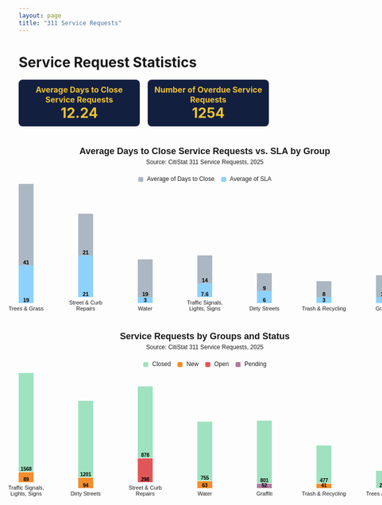 ```yaml
---
layout: page
title: "311 Service Requests"
---
```


# Service Request Statistics

<b></b>
<b></b>


<div style="display: flex; gap: 16px; justify-content: center; align-items: stretch;">

  <!-- Box 1 -->
  <div style="background-color: #121f3f; padding: 10px; border-radius: 8px; width: 250px; text-align: center; box-shadow: 0 2px 4px rgba(0,0,0,0.1);">
    <div style="color: #f1c232; font-weight: bold; font-size: 16px;">Average Days to Close Service Requests</div>
    <div style="color: #f1c232; font-weight: bold; font-size: 28px;">12.24</div>
  </div> 

  <!-- Box 2 -->
  <div style="background-color: #121f3f; padding: 10px; border-radius: 8px; width: 250px; text-align: center; box-shadow: 0 2px 4px rgba(0,0,0,0.1);">
    <div style="color: #f1c232; font-weight: bold; font-size: 16px;">Number of Overdue Service Requests</div>
    <div style="color: #f1c232; font-weight: bold; font-size: 28px;">1254</div>
  </div>

</div>


  
<style>
.bar-chart {
  font-family: Arial, sans-serif;
  width: 750px;
  margin: 20px auto;
}

.chart-title {
  text-align: center;
  font-size: 18px;
  font-weight: bold;
  margin-bottom: 4px;
}

.chart-subtitle {
  text-align: center;
  font-size: 12px;
  color: #black;
  margin-bottom: 20px;
}

.chart-legend {
  text-align: center;
  font-size: 12px;
  margin-bottom: 20px;
}
.chart-legend span {
  display: inline-block;
  width: 10px;
  height: 10px;
  margin-right: 5px;
  vertical-align: middle;
  border-radius: 2px;
}

.bar-group {
  display: flex;
  flex-direction: column;
  align-items: center;
  width: 90px;
  margin: 0 10px;
}

.bar-container {
  display: flex;
  justify-content: center;
  align-items: flex-end;
  height: 240px;
  gap: 12px;
}

.bar {
  width: 30px;
  display: flex;
  justify-content: center;
  align-items: flex-end;
  color: #000000;
  font-size: 11px;
  font-weight: bold;
}

.close-bar {
  background-color: #abb8c3;
}
.sla-bar {
  background-color: #8ed1fc;
}

.bar-name {
  width: 90px;
  font-size: 11px;
  text-align: center;
}
</style>

<div class="bar-chart">
  <div class="chart-title">Average Days to Close Service Requests vs. SLA by Group</div>
  <div class="chart-subtitle">Source: CitiStat 311 Service Requests, 2025</div>
  <div class="chart-legend">
    <span style="background-color: #abb8c3;"></span> Average of Days to Close &nbsp;&nbsp;
    <span style="background-color: #8ed1fc;"></span> Average of SLA
  </div>
  <div class="bar-container">
    <div class="bar-group">
      <div class="bar close-bar" style="height: 164px;">41</div>
      <div class="bar sla-bar" style="height: 76px;">19</div>
      <div class="bar-name">Trees & Grass</div>
    </div>
    <div class="bar-group">
      <div class="bar close-bar" style="height: 84px;">21</div>
      <div class="bar sla-bar" style="height: 84px;">21</div>
      <div class="bar-name">Street & Curb Repairs</div>
    </div>
    <div class="bar-group">
      <div class="bar close-bar" style="height: 76px;">19</div>
      <div class="bar sla-bar" style="height: 12px;">3</div>
      <div class="bar-name">Water</div>
    </div>
    <div class="bar-group">
      <div class="bar close-bar" style="height: 56px;">14</div>
      <div class="bar sla-bar" style="height: 28px;">7.6</div>
      <div class="bar-name">Traffic Signals, Lights, Signs</div>
    </div>
    <div class="bar-group">
      <div class="bar close-bar" style="height: 36px;">9</div>
      <div class="bar sla-bar" style="height: 24px;">6</div>
      <div class="bar-name">Dirty Streets</div>
    </div>
    <div class="bar-group">
      <div class="bar close-bar" style="height: 32px;">8</div>
      <div class="bar sla-bar" style="height: 12px;">3</div>
      <div class="bar-name">Trash & Recycling</div>
    </div>
    <div class="bar-group">
      <div class="bar close-bar" style="height: 44px;">11</div>
      <div class="bar sla-bar" style="height: 12px;">3</div>
      <div class="bar-name">Graffiti</div>
    </div>
  </div>
</div>



<style>
.bar-chart {
  font-family: Arial, sans-serif;
  width: 750px;
  margin: 40px auto;
}

.chart-title {
  text-align: center;
  font-size: 18px;
  font-weight: bold;
  margin-bottom: 4px;
}

.chart-subtitle {
  text-align: center;
  font-size: 12px;
  color: #black;
  margin-bottom: 20px;
}

.chart-legend {
  text-align: center;
  font-size: 12px;
  margin-bottom: 20px;
}
.chart-legend span {
  display: inline-block;
  width: 10px;
  height: 10px;
  margin-right: 5px;
  vertical-align: middle;
  border-radius: 2px;
}

.bar-container {
  display: flex;
  justify-content: center;
  align-items: flex-end;
  height: 240px;
  gap: 8px;
}

.bar-group {
  display: flex;
  flex-direction: column;
  align-items: center;
  width: 100px; /* Increased from 90px */
  margin: 0 6px;
}

.bar-segment {
  width: 30px;
  color: black;
  font-size: 10px;
  font-weight: bold; 
  text-align: center;
  display: flex;
  align-items: flex-end;
  justify-content: center;
  border-top: 1px solid #fff;
  box-sizing: border-box;
}

.closed { background-color: #9FE2BF; }
.new { background-color: #f28e2c; }
.open { background-color: #e15759; }
.pending { background-color: #b07aa1; }

.bar-name {
  width: 100px; /* Match bar-group width */
  font-size: 11px;
  text-align: center;
  margin-top: 5px;
}
</style>

<div class="bar-chart">
  <div class="chart-title">Service Requests by Groups and Status</div>
  <div class="chart-subtitle">Source: CitiStat 311 Service Requests, 2025</div>
  <div class="chart-legend">
    <span style="background-color: #9FE2BF;"></span> Closed &nbsp;&nbsp;
    <span style="background-color: #f28e2c;"></span> New &nbsp;&nbsp;
    <span style="background-color: #e15759;"></span> Open &nbsp;&nbsp;
    <span style="background-color: #b07aa1;"></span> Pending
  </div>
  <div class="bar-container">
    <div class="bar-group">
      <div class="bar-segment closed" style="height: 200px;">1568</div>
      <div class="bar-segment new" style="height: 21px;">89</div>
      <div class="bar-name">Traffic Signals, Lights, Signs</div>
    </div>
    <div class="bar-group">
      <div class="bar-segment closed" style="height: 155px;">1201</div>
      <div class="bar-segment new" style="height: 22px;">94</div>
      <div class="bar-name">Dirty Streets</div>
    </div>
    <div class="bar-group">
      <div class="bar-segment closed" style="height: 145px;">878</div>
      <div class="bar-segment open" style="height: 49px;">298</div>
      <div class="bar-name">Street & Curb Repairs</div>
    </div>
    <div class="bar-group">
      <div class="bar-segment closed" style="height: 120px;">755</div>
      <div class="bar-segment new" style="height: 15px;">63</div>
      <div class="bar-name">Water</div>
    </div>
    <div class="bar-group">
      <div class="bar-segment closed" style="height: 127px;">801</div>
      <div class="bar-segment pending" style="height: 10px;">52</div>
      <div class="bar-name">Graffiti</div>
    </div>
    <div class="bar-group">
      <div class="bar-segment closed" style="height: 77px;">477</div>
      <div class="bar-segment new" style="height: 10px;">41</div>
      <div class="bar-name">Trash & Recycling</div>
    </div>
    <div class="bar-group">
      <div class="bar-segment closed" style="height: 36px;">224</div>
      <div class="bar-name">Trees & Grass</div>
    </div>
  </div>
</div>
